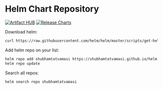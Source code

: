 # Helm Chart Repository

[![Artifact HUB](https://img.shields.io/endpoint?url=https://artifacthub.io/badge/repository/shubhamtatvamasi)](https://artifacthub.io/packages/search?repo=shubhamtatvamasi)
[![Release Charts](https://github.com/ShubhamTatvamasi/helm/workflows/Release%20Charts/badge.svg)](https://github.com/ShubhamTatvamasi/helm/actions)

Download helm:
```bash
curl https://raw.githubusercontent.com/helm/helm/master/scripts/get-helm-3 | bash
```

Add helm repo on your list:
```bash
helm repo add shubhamtatvamasi https://shubhamtatvamasi.github.io/helm
helm repo update
```

Search all repos:
```bash
helm search repo shubhamtatvamasi
```
